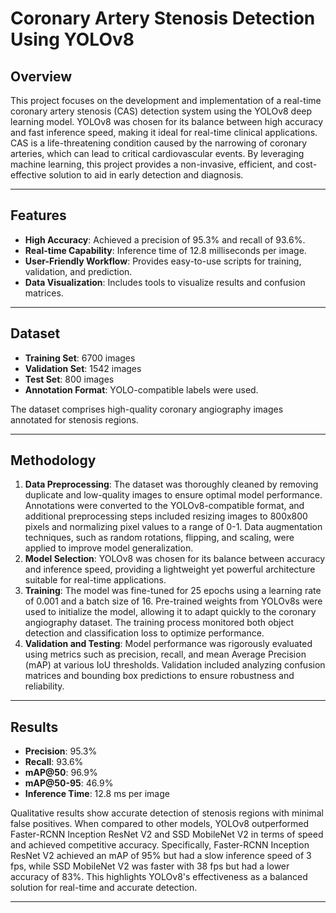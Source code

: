 # Coronary Artery Stenosis Detection Using YOLOv8

## Overview

This project focuses on the development and implementation of a real-time coronary artery stenosis (CAS) detection system using the YOLOv8 deep learning model. YOLOv8 was chosen for its balance between high accuracy and fast inference speed, making it ideal for real-time clinical applications. CAS is a life-threatening condition caused by the narrowing of coronary arteries, which can lead to critical cardiovascular events. By leveraging machine learning, this project provides a non-invasive, efficient, and cost-effective solution to aid in early detection and diagnosis.

---

## Features

- **High Accuracy**: Achieved a precision of 95.3% and recall of 93.6%.
- **Real-time Capability**: Inference time of 12.8 milliseconds per image.
- **User-Friendly Workflow**: Provides easy-to-use scripts for training, validation, and prediction.
- **Data Visualization**: Includes tools to visualize results and confusion matrices.

---

## Dataset

- **Training Set**: 6700 images
- **Validation Set**: 1542 images
- **Test Set**: 800 images
- **Annotation Format**: YOLO-compatible labels were used.

The dataset comprises high-quality coronary angiography images annotated for stenosis regions.

---

## Methodology

1. **Data Preprocessing**: The dataset was thoroughly cleaned by removing duplicate and low-quality images to ensure optimal model performance. Annotations were converted to the YOLOv8-compatible format, and additional preprocessing steps included resizing images to 800x800 pixels and normalizing pixel values to a range of 0-1. Data augmentation techniques, such as random rotations, flipping, and scaling, were applied to improve model generalization.
2. **Model Selection**: YOLOv8 was chosen for its balance between accuracy and inference speed, providing a lightweight yet powerful architecture suitable for real-time applications.
3. **Training**: The model was fine-tuned for 25 epochs using a learning rate of 0.001 and a batch size of 16. Pre-trained weights from YOLOv8s were used to initialize the model, allowing it to adapt quickly to the coronary angiography dataset. The training process monitored both object detection and classification loss to optimize performance.
4. **Validation and Testing**: Model performance was rigorously evaluated using metrics such as precision, recall, and mean Average Precision (mAP) at various IoU thresholds. Validation included analyzing confusion matrices and bounding box predictions to ensure robustness and reliability.

---

## Results

- **Precision**: 95.3%
- **Recall**: 93.6%
- **mAP@50**: 96.9%
- **mAP@50-95**: 46.9%
- **Inference Time**: 12.8 ms per image

Qualitative results show accurate detection of stenosis regions with minimal false positives. When compared to other models, YOLOv8 outperformed Faster-RCNN Inception ResNet V2 and SSD MobileNet V2 in terms of speed and achieved competitive accuracy. Specifically, Faster-RCNN Inception ResNet V2 achieved an mAP of 95% but had a slow inference speed of 3 fps, while SSD MobileNet V2 was faster with 38 fps but had a lower accuracy of 83%. This highlights YOLOv8's effectiveness as a balanced solution for real-time and accurate detection.

---


